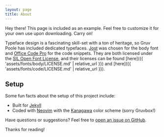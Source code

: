 ```yaml
---
layout: page
title: About
---
```


<p class="alert">
  Hey there! This page is included as an example. Feel free to customize it for your own use upon downloading. Carry on!
</p>

Typeface design is a fascinating skill-set with a ton of heritage, so Gruv Poole has included dedicated typefaces. [Jost](https://indestructibletype.com/Jost.html) was chosen for the body font and [Office Code Pro](https://github.com/nathco/Office-Code-Pro) for the code snippets.
They are both licensed under the [SIL Open Font License](https://openfontlicense.org/), and their licenses can be found [here]({{ 'assets/fonts/body/LICENSE.md' | relative_url }}) and [here]({{ 'assets/fonts/code/LICENSE.md' | relative_url }}).

## Setup

Some fun facts about the setup of this project include:

- Built for [Jekyll](https://jekyllrb.com)
- Coded with [Neovim](https://neovim.io/) with the [Kanagawa](https://github.com/rebelot/kanagawa.nvim) color scheme (sorry Gruvbox!)

Have questions or suggestions? Feel free to [open an issue on GitHub](https://github.com/jamogriff/gruv-poole/issues/new).

Thanks for reading!
